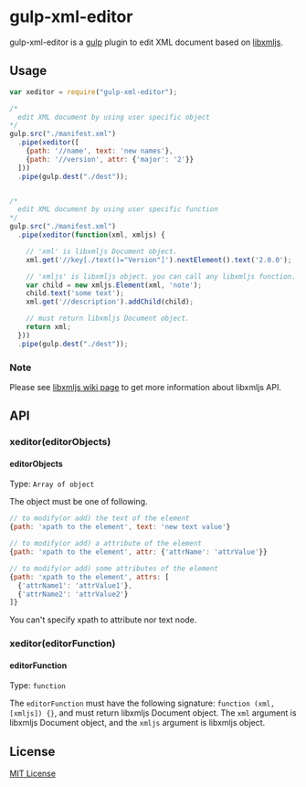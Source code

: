 # gulp-xml-editor

gulp-xml-editor is a [gulp](https://github.com/wearefractal/gulp) plugin to edit XML document based on [libxmljs](https://github.com/polotek/libxmljs).

## Usage
```javascript
var xeditor = require("gulp-xml-editor");

/*
  edit XML document by using user specific object
*/
gulp.src("./manifest.xml")
  .pipe(xeditor([
    {path: '//name', text: 'new names'},
    {path: '//version', attr: {'major': '2'}}
  ]))
  .pipe(gulp.dest("./dest"));


/*
  edit XML document by using user specific function
*/
gulp.src("./manifest.xml")
  .pipe(xeditor(function(xml, xmljs) {

    // 'xml' is libxmljs Document object.
    xml.get('//key[./text()="Version"]').nextElement().text('2.0.0');

    // 'xmljs' is libxmljs object. you can call any libxmljs function.
    var child = new xmljs.Element(xml, 'note');
    child.text('some text');
    xml.get('//description').addChild(child);

    // must return libxmljs Document object.
    return xml;
  }))
  .pipe(gulp.dest("./dest"));
```

### Note
Please see [libxmljs wiki page](https://github.com/polotek/libxmljs/wiki) to get more information about libxmljs API.

## API
### xeditor(editorObjects)
#### editorObjects
Type: `Array of object`

The object must be one of following.

```javascript
// to modify(or add) the text of the element
{path: 'xpath to the element', text: 'new text value'}

// to modify(or add) a attribute of the element
{path: 'xpath to the element', attr: {'attrName': 'attrValue'}}

// to modify(or add) some attributes of the element
{path: 'xpath to the element', attrs: [
  {'attrName1': 'attrValue1'},
  {'attrName2': 'attrValue2'}
]}
```
You can't specify xpath to attribute nor text node.

### xeditor(editorFunction)
#### editorFunction
Type: `function`

The `editorFunction` must have the following signature: `function (xml, [xmljs]) {}`, and must return libxmljs Document object. The `xml` argument is libxmljs Document object, and the `xmljs` argument is libxmljs object.

## License
[MIT License](http://en.wikipedia.org/wiki/MIT_License)
